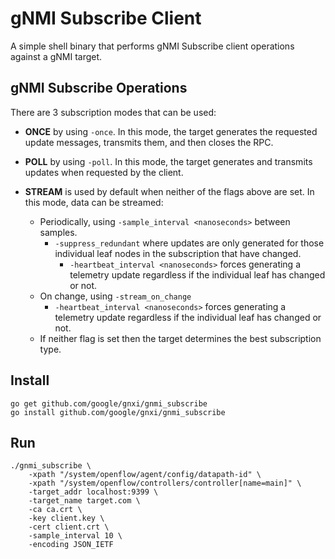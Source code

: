 # gNMI Subscribe Client

A simple shell binary that performs gNMI Subscribe client operations against a gNMI target.

## gNMI Subscribe Operations

There are 3 subscription modes that can be used:

* **ONCE** by using `-once`. In this mode, the target generates the requested update messages, transmits them, and then closes the RPC.

* **POLL** by using `-poll`. In this mode, the target generates and transmits updates when requested by the client.

* **STREAM** is used by default when neither of the flags above are set. In this mode, data can be streamed:
	* Periodically, using `-sample_interval <nanoseconds>` between samples. 
		* `-suppress_redundant` where updates are only generated for those individual leaf nodes in the subscription that have changed.
		    * `-heartbeat_interval <nanoseconds>` forces generating a telemetry update regardless if the individual leaf has changed or not.
	* On change, using `-stream_on_change`
        * `-heartbeat_interval <nanoseconds>` forces generating a telemetry update regardless if the individual leaf has changed or not.
	* If neither flag is set then the target determines the best subscription type.

## Install

```
go get github.com/google/gnxi/gnmi_subscribe
go install github.com/google/gnxi/gnmi_subscribe
```

## Run 
```
./gnmi_subscribe \
    -xpath "/system/openflow/agent/config/datapath-id" \
    -xpath "/system/openflow/controllers/controller[name=main]" \
    -target_addr localhost:9399 \
    -target_name target.com \
    -ca ca.crt \
    -key client.key \
    -cert client.crt \
    -sample_interval 10 \
    -encoding JSON_IETF
```
